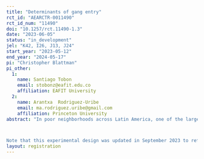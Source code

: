 ```yaml
---
title: "Determinants of gang entry"
rct_id: "AEARCTR-0011490"
rct_id_num: "11490"
doi: "10.1257/rct.11490-1.3"
date: "2023-06-05"
status: "in_development"
jel: "K42, I26, J13, J24"
start_year: "2023-05-12"
end_year: "2024-05-17"
pi: "Christopher Blattman"
pi_other:
  1:
    name: Santiago Tobon
    email: stobonz@eafit.edu.co
    affiliation: EAFIT University
  2:
    name: Arantxa  Rodriguez-Uribe
    email: ma.rodriguez.uribe@gmail.com
    affiliation: Princeton University
abstract: "In poor neighborhoods across Latin America, one of the largest social organizations is the street gang. They are often the largest employer in the neighborhood, especially of poor adolescent boys. It’s striking, then, how little we understand these firms and, most importantly, the decision-making process of young recruits. Medellin, Colombia, has hundreds of well-organized street gangs. We have partnered with the Secretariat of Education to conduct a population-based survey of two cohorts of grade 7 boys. We intend to conduct the surveys in roughly half of Medellin’s 200 public schools, and anticipate that roughly 10,000 boys will participate. In addition to measuring a variety of risk factors and preferences, the survey measures boys’ expectations of the pecuniary and non-pecuniary returns to various careers: low-skill, medium-skill, high-skill, and gang/criminal careers. It also assesses boys’ self-reported interest in each career and the career interests of their friends. Finally, the survey incorporates a series of information experiments to test whether it is possible to correct any misperceptions associated with gang entry. We used a first wave of roughly 1,200 surveys to identify likely misperceptions and pilot information experiments. These will be tested in the remaining to-be-surveyed sample. Experiment 1 targets the perceived returns to medium- and high- skill careers. Experiment 2 targets the perceived non-pecuniary returns to criminal/gang careers (status and enjoyability). We are interested in how these information treatments affect posterior beliefs, career interest in the gang, and interest in and take-up of information on non-criminal careers.

Note that this experimental design was updated in September 2023 to reflect the second information experiment launched in the same month."
layout: registration
---
```


